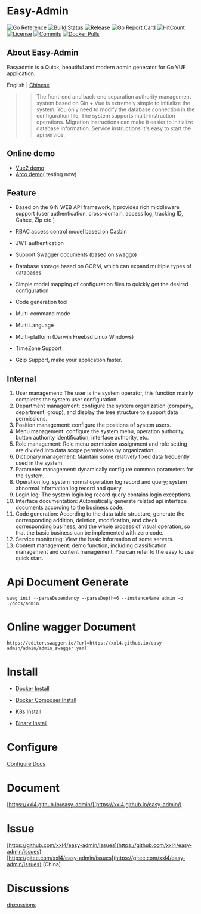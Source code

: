 
# Easy-Admin
[![Go Reference](https://godoc.org/github.com/xxl4/easy-admin?status.svg)](https://godoc.org/github.com/xxl4/easy-admin)
[![Build Status](https://github.com/xxl4/easy-admin/workflows/Build/badge.svg)](https://github.com/xxl4/easy-admin)
[![Release](https://img.shields.io/github/release/xxl4/easy-admin.svg?style=flat-square)](https://github.com/xxl4/easy-admin/releases)
[![Go Report Card](https://goreportcard.com/badge/github.com/xxl4/easy-admin)](https://goreportcard.com/report/github.com/xxl4/easy-admin)
[![HitCount](https://views.whatilearened.today/views/github/xxl4/easy-admin.svg)](https://github.com/xxl4/easy-admin)
[![License](https://img.shields.io/github/license/xxl4/easy-admin
)](https://github.com/xxl4/easy-admin)
[![Commits](https://img.shields.io/github/commit-activity/m/xxl4/easy-admin?color=ffff00)](https://github.com/xxl4/easy-admin/commits/main)
[![Docker Pulls](https://img.shields.io/docker/pulls/nicesteven/easy-admin)](https://hub.docker.com/r/nicesteven/easy-admin)


## About Easy-Admin

Easyadmin is a Quick, beautiful and modern admin generator for Go VUE application.

English | [Chinese](https://xxl4.github.io/easy-admin/zh/)


>> The front-end and back-end separation authority management system based on Gin + Vue  is extremely simple to initialize the system. You only need to modify the database connection in the configuration file. The system supports multi-instruction operations. Migration instructions can make it easier to initialize database information. Service instructions It's easy to start the api service.

## Online demo
- [Vue2 demo](https://easy-admin-ui.vercel.app)  
- [Arco demo](https://hello-arco-pro.vercel.app/)( testing now)  

##  Feature

- Based on the GIN WEB API framework, it provides rich middleware support (user authentication, cross-domain, access log, tracking ID, Cahce, Zip etc.)

- RBAC access control model based on Casbin

- JWT authentication

- Support Swagger documents (based on swaggo)

- Database storage based on GORM, which can expand multiple types of databases

- Simple model mapping of configuration files to quickly get the desired configuration

- Code generation tool

- Multi-command mode

- Multi Language

- Multi-platform (Darwin Freebsd Linux Windows)

- TimeZone Support

- Gzip Support, make your application faster.


## Internal

1. User management: The user is the system operator, this function mainly completes the system user configuration.
2. Department management: configure the system organization (company, department, group), and display the tree structure to support data permissions.
3. Position management: configure the positions of system users.
4. Menu management: configure the system menu, operation authority, button authority identification, interface authority, etc.
5. Role management: Role menu permission assignment and role setting are divided into data scope permissions by organization.
6. Dictionary management: Maintain some relatively fixed data frequently used in the system.
7. Parameter management: dynamically configure common parameters for the system.
8. Operation log: system normal operation log record and query; system abnormal information log record and query.
9. Login log: The system login log record query contains login exceptions.
1. Interface documentation: Automatically generate related api interface documents according to the business code.
1. Code generation: According to the data table structure, generate the corresponding addition, deletion, modification, and check corresponding business, and the whole process of visual operation, so that the basic business can be implemented with zero code.
1. Service monitoring: View the basic information of some servers.
1. Content management: demo function, including classification management and content management. You can refer to the easy to use quick start.


# Api Document Generate

```
swag init --parseDependency --parseDepth=6 --instanceName admin -o ./docs/admin
```

# Online wagger Document

```
https://editor.swagger.io/?url=https://xxl4.github.io/easy-admin/admin/admin_swagger.yaml
```

# Install

- [Docker Install](https://xxl4.github.io/easy-admin/guide/install/docker)

- [Docker Composer Install](https://xxl4.github.io/easy-admin/guide/install/docker-composer)

- [K8s Install](https://xxl4.github.io/easy-admin/guide/install/k8s)

- [Binary Install](https://xxl4.github.io/easy-admin/guide/install/binary)


# Configure

[Configure Docs](https://xxl4.github.io/easy-admin/guide/configure/)

# Document
[https://xxl4.github.io/easy-admin/](https://xxl4.github.io/easy-admin/) 

# Issue
[https://github.com/xxl4/easy-admin/issues](https://github.com/xxl4/easy-admin/issues)   
[https://gitee.com/xxl4/easy-admin/issues](https://gitee.com/xxl4/easy-admin/issues)  (China)

# Discussions
[discussions](https://github.com/xxl4/easy-admin/discussions) 

